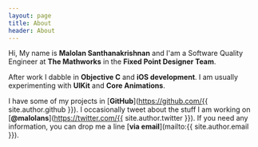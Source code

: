```yaml
---
layout: page
title: About
header: About
---
```


Hi, My name is __Malolan Santhanakrishnan__ and I'am a Software Quality Engineer at __The Mathworks__ in the __Fixed Point Designer Team__.

After work I dabble in __Objective C__ and __iOS development__. I am usually experimenting with __UIKit__ and __Core Animations__.

I have some of my projects in [__GitHub__](https://github.com/{{ site.author.github }}). I occasionally tweet about the stuff I am working on [__@malolans__](https://twitter.com/{{ site.author.twitter }}). If you need any information, you can drop me a line [__via email__](mailto:{{ site.author.email }}).